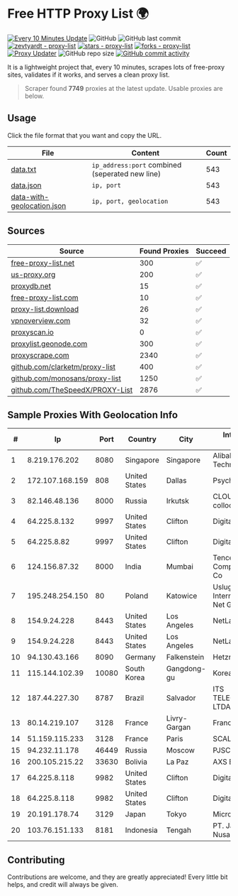
# Free HTTP Proxy List 🌍

[![Every 10 Minutes Update](https://github.com/mertguvencli/http-proxy-list/actions/workflows/main.yml/badge.svg?branch=main)](https://github.com/mertguvencli/http-proxy-list/actions/workflows/main.yml)
![GitHub](https://img.shields.io/github/license/mertguvencli/http-proxy-list)
![GitHub last commit](https://img.shields.io/github/last-commit/mertguvencli/http-proxy-list)
[![zevtyardt - proxy-list](https://img.shields.io/static/v1?label=zevtyardt&message=proxy-list&color=blue&logo=github)](https://github.com/zevtyardt/proxy-list "Go to GitHub repo")
[![stars - proxy-list](https://img.shields.io/github/stars/zevtyardt/proxy-list?style=social)](https://github.com/zevtyardt/proxy-list)
[![forks - proxy-list](https://img.shields.io/github/forks/zevtyardt/proxy-list?style=social)](https://github.com/zevtyardt/proxy-list)
[![Proxy Updater](https://github.com/zevtyardt/proxy-list/workflows/Proxy%20Updater/badge.svg)](https://github.com/zevtyardt/proxy-list/actions?query=workflow:"Proxy+Updater")
![GitHub repo size](https://img.shields.io/github/repo-size/zevtyardt/proxy-list)
[![GitHub commit activity](https://img.shields.io/github/commit-activity/m/zevtyardt/proxy-list?logo=commits)](https://github.com/zevtyardt/proxy-list/commits/main)

It is a lightweight project that, every 10 minutes, scrapes lots of free-proxy sites, validates if it works, and serves a clean proxy list.

> Scraper found **7749** proxies at the latest update. Usable proxies are below.

## Usage

Click the file format that you want and copy the URL.

|File|Content|Count|
|----|-------|-----|
|[data.txt](https://raw.githubusercontent.com/mertguvencli/http-proxy-list/main/proxy-list/data.txt)|`ip_address:port` combined (seperated new line)|543|
|[data.json](https://raw.githubusercontent.com/mertguvencli/http-proxy-list/main/proxy-list/data.json)|`ip, port`|543|
|[data-with-geolocation.json](https://raw.githubusercontent.com/mertguvencli/http-proxy-list/main/proxy-list/data-with-geolocation.json)|`ip, port, geolocation`|543|

## Sources

|Source|Found Proxies|Succeed|
|------|-------------|-------|
|[free-proxy-list.net](https://free-proxy-list.net)|300|✅|
|[us-proxy.org](https://www.us-proxy.org)|200|✅|
|[proxydb.net](http://proxydb.net)|15|✅|
|[free-proxy-list.com](https://free-proxy-list.com/?page=&port=&type%5B%5D=http&type%5B%5D=https&up_time=0&search=Search)|10|✅|
|[proxy-list.download](https://www.proxy-list.download/HTTP)|26|✅|
|[vpnoverview.com](https://vpnoverview.com/privacy/anonymous-browsing/free-proxy-servers)|32|✅|
|[proxyscan.io](https://www.proxyscan.io)|0|✅|
|[proxylist.geonode.com](https://proxylist.geonode.com/api/proxy-list?limit=300&page=1&sort_by=lastChecked&sort_type=desc&protocols=http,https)|300|✅|
|[proxyscrape.com](https://api.proxyscrape.com/v2/?request=displayproxies&protocol=http&timeout=10000&country=all&ssl=all&anonymity=all)|2340|✅|
|[github.com/clarketm/proxy-list](https://raw.githubusercontent.com/clarketm/proxy-list/master/proxy-list-raw.txt)|400|✅|
|[github.com/monosans/proxy-list](https://raw.githubusercontent.com/monosans/proxy-list/main/proxies/http.txt)|1250|✅|
|[github.com/TheSpeedX/PROXY-List](https://raw.githubusercontent.com/TheSpeedX/PROXY-List/master/http.txt)|2876|✅|


## Sample Proxies With Geolocation Info

|#|Ip|Port|Country|City|Internet Service Provider|
|-|--|----|-------|----|-------------------------|
|1|8.219.176.202|8080|Singapore|Singapore|Alibaba (US) Technology Co., Ltd.|
|2|172.107.168.159|808|United States|Dallas|Psychz Networks|
|3|82.146.48.136|8000|Russia|Irkutsk|CLOUD WebDC collocation|
|4|64.225.8.132|9997|United States|Clifton|DigitalOcean, LLC|
|5|64.225.8.82|9997|United States|Clifton|DigitalOcean, LLC|
|6|124.156.87.32|8000|India|Mumbai|Tencent Cloud Computing (Beijing) Co|
|7|195.248.254.150|80|Poland|Katowice|Uslugi Transportowe I Internetowe Trans-Net Grzegorz Goj|
|8|154.9.24.228|8443|United States|Los Angeles|NetLab Global|
|9|154.9.24.228|8443|United States|Los Angeles|NetLab Global|
|10|94.130.43.166|8090|Germany|Falkenstein|Hetzner Online GmbH|
|11|115.144.102.39|10080|South Korea|Gangdong-gu|Korea Telecom|
|12|187.44.227.30|8787|Brazil|Salvador|ITS TELECOMUNICACOES LTDA|
|13|80.14.219.107|3128|France|Livry-Gargan|France Telecom|
|14|51.159.115.233|3128|France|Paris|SCALEWAY|
|15|94.232.11.178|46449|Russia|Moscow|PJSC MegaFon|
|16|200.105.215.22|33630|Bolivia|La Paz|AXS Bolivia S. A.|
|17|64.225.8.118|9982|United States|Clifton|DigitalOcean, LLC|
|18|64.225.8.118|9982|United States|Clifton|DigitalOcean, LLC|
|19|20.191.178.74|3129|Japan|Tokyo|Microsoft Corporation|
|20|103.76.151.133|8181|Indonesia|Tengah|PT. Java Digital Nusantara|



## Contributing

Contributions are welcome, and they are greatly appreciated! Every
little bit helps, and credit will always be given.

